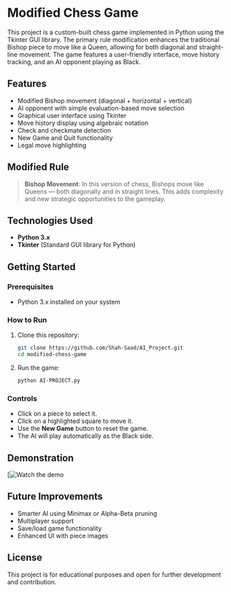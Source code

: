 # Modified Chess Game

This project is a custom-built chess game implemented in Python using the Tkinter GUI library. The primary rule modification enhances the traditional Bishop piece to move like a Queen, allowing for both diagonal and straight-line movement. The game features a user-friendly interface, move history tracking, and an AI opponent playing as Black.

## Features

- Modified Bishop movement (diagonal + horizontal + vertical)
- AI opponent with simple evaluation-based move selection
- Graphical user interface using Tkinter
- Move history display using algebraic notation
- Check and checkmate detection
- New Game and Quit functionality
- Legal move highlighting

## Modified Rule

> **Bishop Movement**: In this version of chess, Bishops move like Queens — both diagonally and in straight lines. This adds complexity and new strategic opportunities to the gameplay.

## Technologies Used

- **Python 3.x**
- **Tkinter** (Standard GUI library for Python)

## Getting Started

### Prerequisites

- Python 3.x installed on your system

### How to Run

1. Clone this repository:

    ```bash
    git clone https://github.com/Shah-Saad/AI_Project.git
    cd modified-chess-game
    ```

2. Run the game:

    ```bash
    python AI-PROJECT.py
    ```

### Controls

- Click on a piece to select it.
- Click on a highlighted square to move it.
- Use the **New Game** button to reset the game.
- The AI will play automatically as the Black side.

## Demonstration

[![Watch the demo](https://drive.google.com/file/d/1Rm7Sd9kcwlyC248KlrRa4haugNNGJano/view?usp=drive_link)


## Future Improvements

- Smarter AI using Minimax or Alpha-Beta pruning
- Multiplayer support
- Save/load game functionality
- Enhanced UI with piece images

## License

This project is for educational purposes and open for further development and contribution.


